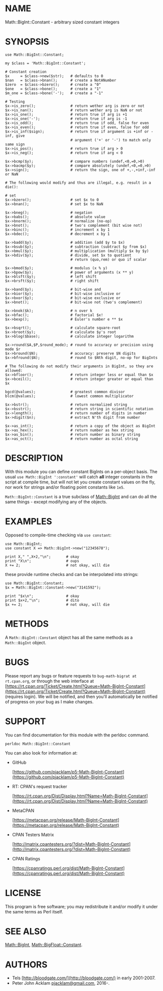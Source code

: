 # NAME

Math::BigInt::Constant - arbitrary sized constant integers

# SYNOPSIS

    use Math::BigInt::Constant;

    my $class = 'Math::BigInt::Constant';

    # Constant creation
    $x     = $class->new($str);   # defaults to 0
    $nan   = $class->bnan();      # create a NotANumber
    $zero  = $class->bzero();     # create a "0"
    $one   = $class->bone();      # create a "1"
    $m_one = $class->bone('-');   # create a "-1"

    # Testing
    $x->is_zero();                # return wether arg is zero or not
    $x->is_nan();                 # return wether arg is NaN or not
    $x->is_one();                 # return true if arg is +1
    $x->is_one('-');              # return true if arg is -1
    $x->is_odd();                 # return true if odd, false for even
    $x->is_even();                # return true if even, false for odd
    $x->is_inf($sign);            # return true if argument is +inf or -inf, give
                                  # argument ('+' or '-') to match only same sign
    $x->is_pos();                 # return true if arg > 0
    $x->is_neg();                 # return true if arg < 0

    $x->bcmp($y);                 # compare numbers (undef,<0,=0,>0)
    $x->bacmp($y);                # compare absolutely (undef,<0,=0,>0)
    $x->sign();                   # return the sign, one of +,-,+inf,-inf or NaN

    # The following would modify and thus are illegal, e.g. result in a die():

    # set
    $x->bzero();                  # set $x to 0
    $x->bnan();                   # set $x to NaN

    $x->bneg();                   # negation
    $x->babs();                   # absolute value
    $x->bnorm();                  # normalize (no-op)
    $x->bnot();                   # two's complement (bit wise not)
    $x->binc();                   # increment x by 1
    $x->bdec();                   # decrement x by 1

    $x->badd($y);                 # addition (add $y to $x)
    $x->bsub($y);                 # subtraction (subtract $y from $x)
    $x->bmul($y);                 # multiplication (multiply $x by $y)
    $x->bdiv($y);                 # divide, set $x to quotient
                                  # return (quo,rem) or quo if scalar

    $x->bmod($y);                 # modulus (x % y)
    $x->bpow($y);                 # power of arguments (x ** y)
    $x->blsft($y);                # left shift
    $x->brsft($y);                # right shift

    $x->band($y);                 # bit-wise and
    $x->bior($y);                 # bit-wise inclusive or
    $x->bxor($y);                 # bit-wise exclusive or
    $x->bnot();                   # bit-wise not (two's complement)

    $x->bnok($k);                 # n over k
    $x->bfac();                   # factorial $x!
    $x->bexp();                   # Euler's number e ** $x

    $x->bsqrt();                  # calculate square-root
    $x->broot($y);                # calculate $y's root
    $x->blog($base);              # calculate integer logarithm

    $x->round($A,$P,$round_mode); # round to accuracy or precision using mode $r
    $x->bround($N);               # accuracy: preserve $N digits
    $x->bfround($N);              # round to $Nth digit, no-op for BigInts

    # The following do not modify their arguments in BigInt, so they are allowed:
    $x->bfloor();                 # return integer less or equal than $x
    $x->bceil();                  # return integer greater or equal than $x

    bgcd(@values);                # greatest common divisor
    blcm(@values);                # lowest common multiplicator

    $x->bstr();                   # return normalized string
    $x->bsstr();                  # return string in scientific notation
    $x->length();                 # return number of digits in number
    $x->digit($n);                # extract N'th digit from number

    $x->as_int();                 # return a copy of the object as BigInt
    $x->as_hex();                 # return number as hex string
    $x->as_bin();                 # return number as binary string
    $x->as_oct();                 # return number as octal string

# DESCRIPTION

With this module you can define constant BigInts on a per-object basis. The
usual `use Math::BigInt ':constant'` will catch **all** integer constants
in the script at compile time, but will not let you create constant values
on the fly, nor work for strings and/or floating point constants like `1e5`.

`Math::BigInt::Constant` is a true subclass of [Math::BigInt](https://metacpan.org/pod/Math%3A%3ABigInt) and can do all
the same things - except modifying any of the objects.

# EXAMPLES

Opposed to compile-time checking via `use constant`:

    use Math::BigInt;
    use constant X => Math::BigInt->new("12345678");

    print X," ",X+2,"\n";       # okay
    print "X\n";                # oups
    X += 2;                     # not okay, will die

these provide runtime checks and can be interpolated into strings:

    use Math::BigInt::Constant;
    $x = Math::BigInt::Constant->new("3141592");

    print "$x\n";               # okay
    print $x+2,"\n";            # dito
    $x += 2;                    # not okay, will die

# METHODS

A `Math::BigInt::Constant` object has all the same methods as a
`Math::BigInt` object.

# BUGS

Please report any bugs or feature requests to
`bug-math-bigrat at rt.cpan.org`, or through the web interface at
[https://rt.cpan.org/Ticket/Create.html?Queue=Math-BigInt-Constant](https://rt.cpan.org/Ticket/Create.html?Queue=Math-BigInt-Constant)
(requires login).
We will be notified, and then you'll automatically be notified of progress on
your bug as I make changes.

# SUPPORT

You can find documentation for this module with the perldoc command.

    perldoc Math::BigInt::Constant

You can also look for information at:

- GitHub

    [https://github.com/pjacklam/p5-Math-BigInt-Constant](https://github.com/pjacklam/p5-Math-BigInt-Constant)

- RT: CPAN's request tracker

    [https://rt.cpan.org/Dist/Display.html?Name=Math-BigInt-Constant](https://rt.cpan.org/Dist/Display.html?Name=Math-BigInt-Constant)

- MetaCPAN

    [https://metacpan.org/release/Math-BigInt-Constant](https://metacpan.org/release/Math-BigInt-Constant)

- CPAN Testers Matrix

    [http://matrix.cpantesters.org/?dist=Math-BigInt-Constant](http://matrix.cpantesters.org/?dist=Math-BigInt-Constant)

- CPAN Ratings

    [https://cpanratings.perl.org/dist/Math-BigInt-Constant](https://cpanratings.perl.org/dist/Math-BigInt-Constant)

# LICENSE

This program is free software; you may redistribute it and/or modify it under
the same terms as Perl itself.

# SEE ALSO

[Math::BigInt](https://metacpan.org/pod/Math%3A%3ABigInt), [Math::BigFloat::Constant](https://metacpan.org/pod/Math%3A%3ABigFloat%3A%3AConstant).

# AUTHORS

- Tels [http://bloodgate.com/](http://bloodgate.com/) in early 2001-2007.
- Peter John Acklam <pjacklam@gmail.com>, 2016-.
